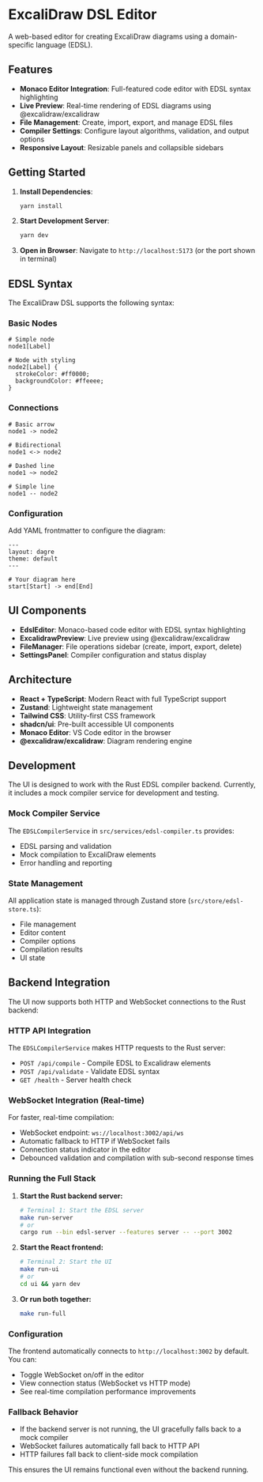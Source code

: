 # ExcaliDraw DSL Editor

A web-based editor for creating ExcaliDraw diagrams using a domain-specific language (EDSL).

## Features

- **Monaco Editor Integration**: Full-featured code editor with EDSL syntax highlighting
- **Live Preview**: Real-time rendering of EDSL diagrams using @excalidraw/excalidraw
- **File Management**: Create, import, export, and manage EDSL files
- **Compiler Settings**: Configure layout algorithms, validation, and output options
- **Responsive Layout**: Resizable panels and collapsible sidebars

## Getting Started

1. **Install Dependencies**:

   ```bash
   yarn install
   ```

2. **Start Development Server**:

   ```bash
   yarn dev
   ```

3. **Open in Browser**:
   Navigate to `http://localhost:5173` (or the port shown in terminal)

## EDSL Syntax

The ExcaliDraw DSL supports the following syntax:

### Basic Nodes

```edsl
# Simple node
node1[Label]

# Node with styling
node2[Label] {
  strokeColor: #ff0000;
  backgroundColor: #ffeeee;
}
```

### Connections

```edsl
# Basic arrow
node1 -> node2

# Bidirectional
node1 <-> node2

# Dashed line
node1 ~> node2

# Simple line
node1 -- node2
```

### Configuration

Add YAML frontmatter to configure the diagram:

```edsl
---
layout: dagre
theme: default
---

# Your diagram here
start[Start] -> end[End]
```

## UI Components

- **EdslEditor**: Monaco-based code editor with EDSL syntax highlighting
- **ExcalidrawPreview**: Live preview using @excalidraw/excalidraw
- **FileManager**: File operations sidebar (create, import, export, delete)
- **SettingsPanel**: Compiler configuration and status display

## Architecture

- **React + TypeScript**: Modern React with full TypeScript support
- **Zustand**: Lightweight state management
- **Tailwind CSS**: Utility-first CSS framework
- **shadcn/ui**: Pre-built accessible UI components
- **Monaco Editor**: VS Code editor in the browser
- **@excalidraw/excalidraw**: Diagram rendering engine

## Development

The UI is designed to work with the Rust EDSL compiler backend. Currently, it includes a mock compiler service for development and testing.

### Mock Compiler Service

The `EDSLCompilerService` in `src/services/edsl-compiler.ts` provides:

- EDSL parsing and validation
- Mock compilation to ExcaliDraw elements
- Error handling and reporting

### State Management

All application state is managed through Zustand store (`src/store/edsl-store.ts`):

- File management
- Editor content
- Compiler options
- Compilation results
- UI state

## Backend Integration

The UI now supports both HTTP and WebSocket connections to the Rust backend:

### HTTP API Integration

The `EDSLCompilerService` makes HTTP requests to the Rust server:

- `POST /api/compile` - Compile EDSL to Excalidraw elements
- `POST /api/validate` - Validate EDSL syntax
- `GET /health` - Server health check

### WebSocket Integration (Real-time)

For faster, real-time compilation:

- WebSocket endpoint: `ws://localhost:3002/api/ws`
- Automatic fallback to HTTP if WebSocket fails
- Connection status indicator in the editor
- Debounced validation and compilation with sub-second response times

### Running the Full Stack

1. **Start the Rust backend server:**

   ```bash
   # Terminal 1: Start the EDSL server
   make run-server
   # or
   cargo run --bin edsl-server --features server -- --port 3002
   ```

2. **Start the React frontend:**

   ```bash
   # Terminal 2: Start the UI
   make run-ui
   # or
   cd ui && yarn dev
   ```

3. **Or run both together:**

   ```bash
   make run-full
   ```

### Configuration

The frontend automatically connects to `http://localhost:3002` by default. You can:

- Toggle WebSocket on/off in the editor
- View connection status (WebSocket vs HTTP mode)
- See real-time compilation performance improvements

### Fallback Behavior

- If the backend server is not running, the UI gracefully falls back to a mock compiler
- WebSocket failures automatically fall back to HTTP API
- HTTP failures fall back to client-side mock compilation

This ensures the UI remains functional even without the backend running.
